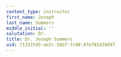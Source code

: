 ```yaml
---
content_type: instructor
first_name: Joseph
last_name: Summers
middle_initial: ''
salutation: Dr.
title: Dr. Joseph Summers
uid: 713325d5-ae2c-58bf-7c08-47e781d39d97
---
```

